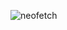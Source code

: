 ![neofetch](https://github.com/Pahasara/dotFiles/assets/46932317/3c378f69-05dc-4d80-b0a2-693cfda6ae96)
